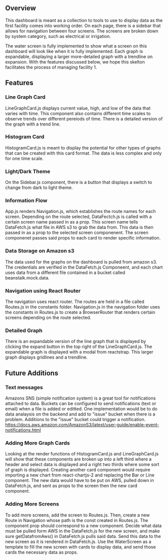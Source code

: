 ## Overview

This dashboard is meant as a collection to tools to use to display data as the first facility comes into working order. On each page, there is a sidebar that allows for navigation between four screens. The screens are broken down by system category, such as electrical or irrigation.

The water screen is fully implemented to show what a screen on this dashboard will look like when it is fully implemented. Each graph is expandable, displaying a larger more-detailed graph with a trendline on expansion.
With the features discussed below, we hope this skelton facilitates the process of managing facility 1.

## Features

### Line Graph Card

LineGraphCard.js displays current value, high, and low of the data that varies with time. This component also contains different time scales to observe trends over different pereiods of time. There is a detailed version of the graph with a trend line.

### Histogram Card

HistogramCard.js is meant to display the potential for other types of graphs that can be created with this card format. The data is less complex and only for one time scale.

### Light/Dark Theme

On the Sidebar.js component, there is a button that displays a switch to change from dark to light theme.

### Information Flow

App.js renders Navigation.js, which establishes the route names for each screen. Depending on the route selected, DataFectch.js is called with a certain screen name passed in as a prop. This screen name tells DataFetch.js what file in AWS s3 to grab the data from. This data is then passed in as a prop to the selected screen componenent. The screen componenet passes said props to each card to render specific information.

### Data Storage on Amazon s3

The data used for the graphs on the dashboard is pulled from amazon s3. The credentials are verified in the DataFetch.js Componeent, and each chart uses data from a different file contained in a bucket called beanstalk.mock.data.

### Navigation using React Router

The navigation uses react router. The routes are held in a file called Routes.js in the constants folder. Navigation.js in the navigation folder uses the constants in Routes.js to create a BrowserRouter that renders certain screens depending on the route selected.

### Detailed Graph

There is an expandable version of the line graph that is displayed by clicking the expand button in the top right of the LineGraphCard.js. The expandable graph is displayed with a modal from reactstrap. This larger graph displays gridlines and a trendline.

## Future Additions

### Text messages

Amazons SNS (simple notification system) is a great tool for notifications attached to data. Buckets can be configured to send notifications (text or email) when a file is added or editted. One implementation would be to do data analaysis on the backend and add to "issue" bucket when there is a problem. Additions to the "issue" bucket could trigger a notification. https://docs.aws.amazon.com/AmazonS3/latest/user-guide/enable-event-notifications.html

### Adding More Graph Cards

Looking at the render functions of HistogramCard.js and LineGraphCard.js will show that these components are broken up into a left third where a header and select data is displayed and a right two thirds where some sort of graph is displayed. Creating another card component would require importing a new chart from react-chartjs-2 and replacing the Bar or Line component. The new data would have to be put on AWS, pulled down in DataFetch.js, and sent as props to the screen then the new card component.

### Adding More Screens

To add more screens, add the screen to Routes.js. Then, create a new Route in Navigation whose path is the const created in Routes.js. The component prop should correspond to a new component. Decide what data must be pulled form AWS in the DataFetch.js for the new screen, and make sure getDatafromAws() in DataFetch.js pulls said data. Send this data to the new screen as it is rendered in DataFetch.js. Use the WaterScreen as a template to fill the new screen with cards to display data, and send those cards the necessary data as props.
